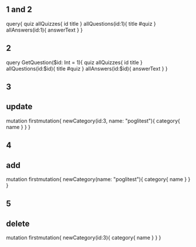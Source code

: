 ## 1 and 2

query{
  quiz
  allQuizzes{
    id
    title
  }
  allQuestions(id:1){
    title
    #quiz
  }
  allAnswers(id:1){
    answerText
  }
}



## 2

query GetQuestion($id: Int = 1){
  quiz
  allQuizzes{
    id
    title
  }
  allQuestions(id:$id){
    title
    #quiz
  }
  allAnswers(id:$id){
    answerText
  }
}

## 3
## update
mutation firstmutation{
  newCategory(id:3, name: "poglitest"){
    category{
      name
    }
  }
}

## 4
## add
mutation firstmutation{
  newCategory(name: "poglitest"){
    category{
      name
    }
  }
}

## 5
## delete
mutation firstmutation{
  newCategory(id:3){
    category{
      name
    }
  }
}

